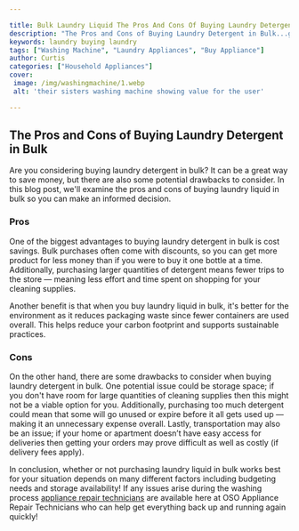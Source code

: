 ```yaml
---

title: Bulk Laundry Liquid The Pros And Cons Of Buying Laundry Detergent In Bulk
description: "The Pros and Cons of Buying Laundry Detergent in Bulk...get the full scoop"
keywords: laundry buying laundry
tags: ["Washing Machine", "Laundry Appliances", "Buy Appliance"]
author: Curtis
categories: ["Household Appliances"]
cover: 
 image: /img/washingmachine/1.webp
 alt: 'their sisters washing machine showing value for the user'

---
```


## The Pros and Cons of Buying Laundry Detergent in Bulk

Are you considering buying laundry detergent in bulk? It can be a great way to save money, but there are also some potential drawbacks to consider. In this blog post, we'll examine the pros and cons of buying laundry liquid in bulk so you can make an informed decision. 

### Pros 
One of the biggest advantages to buying laundry detergent in bulk is cost savings. Bulk purchases often come with discounts, so you can get more product for less money than if you were to buy it one bottle at a time. Additionally, purchasing larger quantities of detergent means fewer trips to the store — meaning less effort and time spent on shopping for your cleaning supplies. 

Another benefit is that when you buy laundry liquid in bulk, it's better for the environment as it reduces packaging waste since fewer containers are used overall. This helps reduce your carbon footprint and supports sustainable practices. 

 ### Cons 
On the other hand, there are some drawbacks to consider when buying laundry detergent in bulk. One potential issue could be storage space; if you don't have room for large quantities of cleaning supplies then this might not be a viable option for you. Additionally, purchasing too much detergent could mean that some will go unused or expire before it all gets used up — making it an unnecessary expense overall. Lastly, transportation may also be an issue; if your home or apartment doesn’t have easy access for deliveries then getting your orders may prove difficult as well as costly (if delivery fees apply). 

In conclusion, whether or not purchasing laundry liquid in bulk works best for your situation depends on many different factors including budgeting needs and storage availability! If any issues arise during the washing process [appliance repair technicians](https://www.osoappliance.com/pages/appliance-repair-technicians/) are available here at OSO Appliance Repair Technicians who can help get everything back up and running again quickly!
